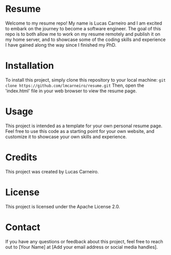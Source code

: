 # Resume
Welcome to my resume repo! My name is Lucas Carneiro and I am excited to embark on the journey to become a software engineer. The goal of this repo is to both allow me to work on my resume remotely and publish it on my home server, and to showcase some of the coding skills and experience I have gained along the way since I finished my PhD.

# Installation
To install this project, simply clone this repository to your local machine:
`git clone https://github.com/lmcarneiro/resume.git`
Then, open the 'index.html' file in your web browser to view the resume page.

# Usage
This project is intended as a template for your own personal resume page. Feel free to use this code as a starting point for your own website, and customize it to showcase your own skills and experience.

# Credits
This project was created by Lucas Carneiro.

# License
This project is licensed under the Apache License 2.0.

# Contact
If you have any questions or feedback about this project, feel free to reach out to [Your Name] at [Add your email address or social media handles].
